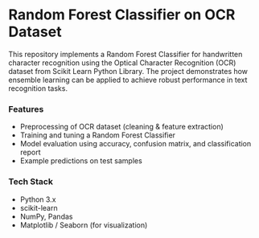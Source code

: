 # Random Forest Classifier on OCR Dataset

This repository implements a Random Forest Classifier for handwritten character recognition using the Optical Character Recognition (OCR) dataset from Scikit Learn Python Library. The project demonstrates how ensemble learning can be applied to achieve robust performance in text recognition tasks.

### Features

- Preprocessing of OCR dataset (cleaning & feature extraction)
- Training and tuning a Random Forest Classifier
- Model evaluation using accuracy, confusion matrix, and classification report
- Example predictions on test samples

### Tech Stack

- Python 3.x
- scikit-learn
- NumPy, Pandas
- Matplotlib / Seaborn (for visualization)
